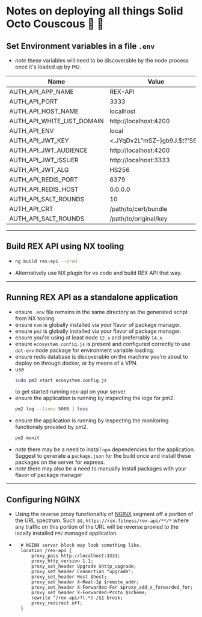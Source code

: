 # Notes on deploying all things Solid Octo Couscous 🦖 🧦

## Set Environment variables in a file `.env`

- _note_ these variables will need to be discoverable by the node process once it's loaded up by `PM2`.

| Name                       | Value                        |
| -------------------------- | ---------------------------- |
| AUTH_API_APP_NAME          | REX-API                      |
| AUTH_API_PORT              | 3333                         |
| AUTH_API_HOST_NAME         | localhost                    |
| AUTH_API_WHITE_LIST_DOMAIN | http://localhost:4200        |
| AUTH_API_ENV               | local                        |
| AUTH_API_JWT_KEY           | <.JYqDv2L"mSZ~]gb9J.$t?'S6`a |
| AUTH_API_JWT_AUDIENCE      | http://localhost:4200        |
| AUTH_API_JWT_ISSUER        | http://localhost:3333        |
| AUTH_API_JWT_ALG           | HS256                        |
| AUTH_API_REDIS_PORT        | 6379                         |
| AUTH_API_REDIS_HOST        | 0.0.0.0                      |
| AUTH_API_SALT_ROUNDS       | 10                           |
| AUTH_API_CRT               | /path/to/cert/bundle         |
| AUTH_API_SALT_ROUNDS       | /path/to/original/key        |

---

## Build REX API using NX tooling

- ```bash
  ng build rex-api --prod
  ```
- Alternatively use NX plugin for vs code and build REX API that way.

---

## Running REX API as a standalone application

- ensure `.env` file remains in the same directory as the generated script from NX tooling.
- ensure `nvm` is globally installed via your flavor of package manager.
- ensure `pm2` is globally installed via your flavor of package manager.
- ensure you're using at least node `12.x` and preferrably `14.x`.
- ensure `ecosystem.config.js` is present and configured correctly to use `dot-env` node package for environment variable loading.
- ensure redis database is discoverable on the machine you're about to deploy on through docker, or by means of a VPN.
- use
  ```bash
  sudo pm2 start ecosystem.config.js
  ```
  to get started running rex-api on your server.
- ensure the application is running by inspecting the logs for pm2.
  ```bash
  pm2 log --lines 5000 | less
  ```
- ensure the application is running by inspecting the monitoring functionaly provided by pm2.
  ```bash
  pm2 monit
  ```
- _note_ there may be a need to install `npm` dependencies for the application. Suggest to generate a `package.json` for the build once and install these packages on the server for express.
- _note_ there may also be a need to manually install packages with your flavor of package manager

---

## Configuring NGINX

- Using the reverse proxy functionaltiy of [NGINX](https://nginx.org/) segment off a portion of the URL spectrum. Such as, `https://rex.fitness/rex-api/**/*` where any traffic on this portion of the URL will be reverse proxied to the locally installed `PM2` managed application.
- ```
    # NGINX server block may look something like.
    location /rex-api {
        proxy_pass http://localhost:3333;
        proxy_http_version 1.1;
        proxy_set_header Upgrade $http_upgrade;
        proxy_set_header Connection "upgrade";
        proxy_set_header Host $host;
        proxy_set_header X-Real-Ip $remote_addr;
        proxy_set_header X-Forwarded-For $proxy_add_x_forwarded_for;
        proxy_set_header X-Forwarded-Proto $scheme;
        rewrite ^/rex-api/?(.*) /$1 break;
        proxy_redirect off;
    }
  ```
